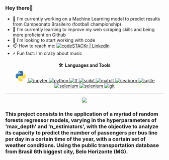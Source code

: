 ### Hey there👋

- 🔭 I'm currently working on a Machine Learning model to predict results from Campeonato Brasileiro (football championship)
- 🌱 I'm currently learning to improve my web scraping skills and being more proficient on Github
- 🤔 I'm looking to start working with code
- 📫 How to reach me: [<img align="side" alt="codeSTACKr | LinkedIn" width="22px" src="https://cdn-icons-png.flaticon.com/512/174/174857.png" />][linkedin]
- ⚡ Fun fact: I'm crazy about music
<p align="center">
<b>🛠️&nbsp;&nbsp;Languages&nbsp;and&nbsp;Tools</b>
  <br/>
   <a href="https://www.python.org" target="_blank"> <img src="https://raw.githubusercontent.com/devicons/devicon/master/icons/python/python-original.svg" alt="python" width="40" height="40"/> </a> <a href="https://jupyter.org/" target="_blank"> <img src="https://www.tshirtgeek.com.br/wp-content/uploads/2021/09/com040-scaled.jpg" alt="jupyter" width="40" height="40"/> </a> <a href="https://pandas.pydata.org/" target="_blank"> <img src="https://pandas.pydata.org/static/img/favicon_white.ico" alt="python" width="40" height="40"/> </a> <a href="https://www.tensorflow.org/?hl=pt-br" target="_blank"> <img src="https://upload.wikimedia.org/wikipedia/commons/thumb/2/2d/Tensorflow_logo.svg/1915px-Tensorflow_logo.svg.png" alt="tf" width="40" height="40"/> </a> <a href="https://scikit-learn.org/stable/" target="_blank"> <img src="https://vmarkovtsev.github.io/pydata-2018-mallorca/pictures/sklearn_logo.svg" alt="scikit" width="40" height="40"/> </a> <a href="https://matplotlib.org/" target="_blank"> <img src="https://seeklogo.com/images/M/matplotlib-logo-7676870AC0-seeklogo.com.png" alt="matplt" width="40" height="40"/> </a> <a href="https://seaborn.pydata.org/" target="_blank"> <img src="https://seaborn.pydata.org/_images/logo-mark-lightbg.svg" alt="seaborn" width="40" height="40"/> </a> <a href="https://www.sqlite.org/" target="_blank"> <img src="https://www.vectorlogo.zone/logos/sqlite/sqlite-icon.svg" alt="sqlite" width="40" height="40"/> </a> <a href="https://beautiful-soup-4.readthedocs.io/en/latest/" target="_blank"> <img src="https://www.svgrepo.com/show/92914/soup.svg" alt="selenium" width="40" height="40"/> </a> <a href="https://www.selenium.dev" target="_blank"> <img src="https://raw.githubusercontent.com/detain/svg-logos/780f25886640cef088af994181646db2f6b1a3f8/svg/selenium-logo.svg" alt="selenium" width="40" height="40"/> </a>  <a href="https://git-scm.com/" target="_blank"> <img src="https://www.vectorlogo.zone/logos/git-scm/git-scm-icon.svg" alt="git" width="40" height="40"/> </a> </p>

---
<p align="center">
<a href="https://github.com/campos-Allan/random_forests-belo_horizonte-public_transportation" target="_blank">
  <img src="https://i.imgur.com/4uQt37X.png" | width="500px" />
 </a>
</p>
  
### This project consists in the application of a myriad of random forests regressor models, varying in the hyperparameters of 'max_depth' and 'n_estimators', with the objective to analyze its capacity to predict the number of passengers per bus line per day in a certain time of the year, with a certain set of weather conditions. Using the public transportation database from Brasil 6th biggest city, Belo Horizonte (MG).
 

[linkedin]:https://www.linkedin.com/in/allan-camposs/
[project]:https://github.com/campos-Allan/random_forests-belo_horizonte-public_transportation
